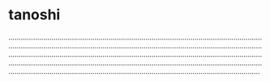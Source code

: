 # tanoshi
...........................................................................................................................................................................................................................................................................................................................................................................................................................................................................................................................................................................................................................................